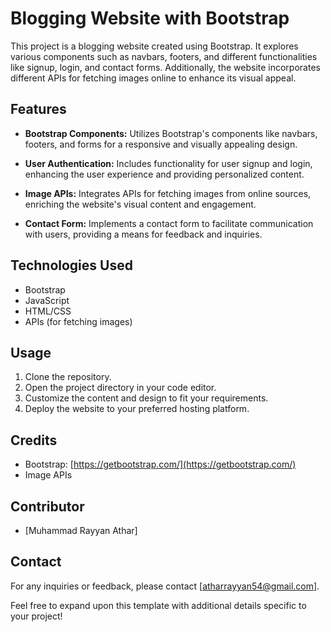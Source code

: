 # Blogging Website with Bootstrap

This project is a blogging website created using Bootstrap. It explores various components such as navbars, footers, and different functionalities like signup, login, and contact forms. Additionally, the website incorporates different APIs for fetching images online to enhance its visual appeal.

## Features

- **Bootstrap Components:** Utilizes Bootstrap's components like navbars, footers, and forms for a responsive and visually appealing design.
  
- **User Authentication:** Includes functionality for user signup and login, enhancing the user experience and providing personalized content.

- **Image APIs:** Integrates APIs for fetching images from online sources, enriching the website's visual content and engagement.

- **Contact Form:** Implements a contact form to facilitate communication with users, providing a means for feedback and inquiries.

## Technologies Used

- Bootstrap
- JavaScript
- HTML/CSS
- APIs (for fetching images)

## Usage

1. Clone the repository.
2. Open the project directory in your code editor.
3. Customize the content and design to fit your requirements.
4. Deploy the website to your preferred hosting platform.

## Credits

- Bootstrap: [https://getbootstrap.com/](https://getbootstrap.com/)
- Image APIs 

## Contributor

- [Muhammad Rayyan Athar]


## Contact

For any inquiries or feedback, please contact [atharrayyan54@gmail.com].

Feel free to expand upon this template with additional details specific to your project!
